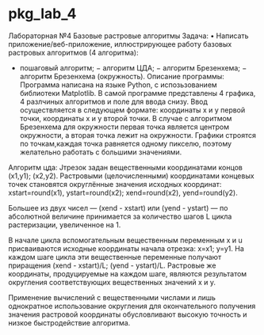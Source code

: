 # pkg_lab_4

Лабораторная №4
Базовые растровые алгоритмы
Задача:
• Написать приложение/веб-приложение, иллюстрирующее работу базовых
растровых алгоритмов (4 алгоритма):
- пошаговый алгоритм;
− алгоритм ЦДА;
− алгоритм Брезенхема;
− алгоритм Брезенхема (окружность).
Описание программы:
Программа написана на языке Python, с испозьзованием библиотеки Matplotlib.
В самой программе представлены 4 графика, 4 разлчиных алгоритмов и поле для ввода снизу.
Ввод осуществляется в следующем формате:
координаты x и y первой точки, координаты x и y второй точки.
В случае с алгоритмом Брезенхема для окружности первая точка является центром окружности,
а вторая точка лежит на окружности.
Графики строятся по точкам,каждая точка равняется одному пикселю,
поэтому желательно работать с большими значениями.

Алгоритм цда:
Jтрезок задан вещественными координатами концов (x1,y1); (x2,y2). Растровыми (целочисленными) координатами концевых точек становятся округлённые значения исходных координат: xstart=round(x1), ystart=round(x2); xend=round(x2), yend=round(y2).

Большее из двух чисел — (xend - xstart) или (yend - ystart) — по абсолютной величине принимается за количество шагов L цикла растеризации, увеличенное на 1.

В начале цикла вспомогательным вещественным переменным x и u присваиваются исходные координаты начала отрезка: x=x1; y=y1. На каждом шаге цикла эти вещественные переменные получают приращения (xend - xstart)/L; (yend - ystart)/L. Растровые же координаты, продуцируемые на каждом шаге, являются результатом округления соответствующих вещественных значений x и y.

Применение вычислений с вещественными числами и лишь однократное использование округления для окончательного получения значения растровой координаты обусловливают высокую точность и низкое быстродействие алгоритма.

